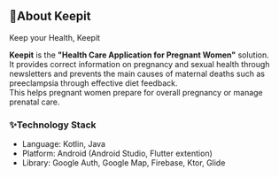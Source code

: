 ## 📖About Keepit
Keep your Health, Keepit

**Keepit** is the **"Health Care Application for Pregnant Women"** solution.
<br/>
It provides correct information on pregnancy and sexual health through newsletters and prevents the main causes of maternal deaths such as preeclampsia through effective diet feedback.
<br/>
This helps pregnant women prepare for overall pregnancy or manage prenatal care.



### ✨Technology Stack
- Language: Kotlin, Java
- Platform: Android (Android Studio, Flutter extention)
- Library: Google Auth, Google Map, Firebase, Ktor, Glide

